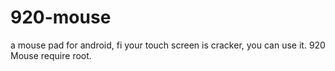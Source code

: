 # 920-mouse
a mouse pad for android, fi your touch screen is cracker, you can use it. 920 Mouse require root.
